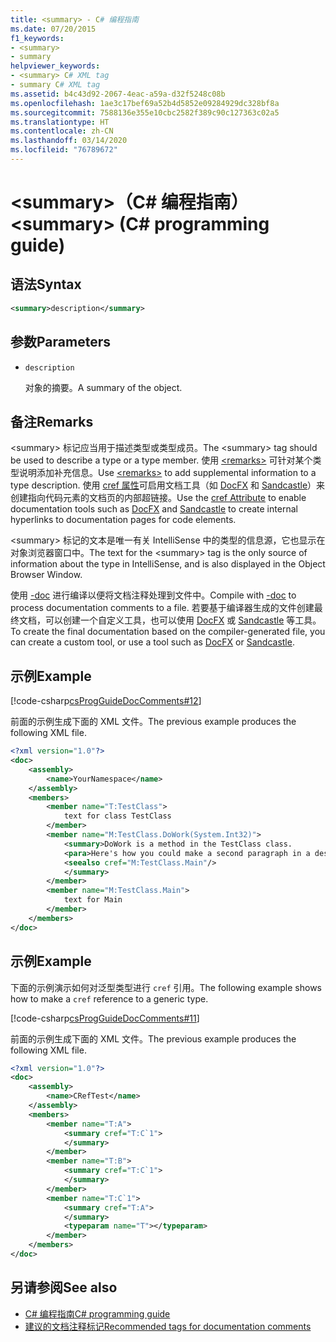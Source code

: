 ```yaml
---
title: <summary> - C# 编程指南
ms.date: 07/20/2015
f1_keywords:
- <summary>
- summary
helpviewer_keywords:
- <summary> C# XML tag
- summary C# XML tag
ms.assetid: b4c43d92-2067-4eac-a59a-d32f5248c08b
ms.openlocfilehash: 1ae3c17bef69a52b4d5852e09284929dc328bf8a
ms.sourcegitcommit: 7588136e355e10cbc2582f389c90c127363c02a5
ms.translationtype: HT
ms.contentlocale: zh-CN
ms.lasthandoff: 03/14/2020
ms.locfileid: "76789672"
---
```

# <a name="summary-c-programming-guide"></a><span data-ttu-id="961a2-102">\<summary>（C# 编程指南）</span><span class="sxs-lookup"><span data-stu-id="961a2-102">\<summary> (C# programming guide)</span></span>

## <a name="syntax"></a><span data-ttu-id="961a2-103">语法</span><span class="sxs-lookup"><span data-stu-id="961a2-103">Syntax</span></span>

```xml
<summary>description</summary>
```

## <a name="parameters"></a><span data-ttu-id="961a2-104">参数</span><span class="sxs-lookup"><span data-stu-id="961a2-104">Parameters</span></span>

- `description`

  <span data-ttu-id="961a2-105">对象的摘要。</span><span class="sxs-lookup"><span data-stu-id="961a2-105">A summary of the object.</span></span>

## <a name="remarks"></a><span data-ttu-id="961a2-106">备注</span><span class="sxs-lookup"><span data-stu-id="961a2-106">Remarks</span></span>

<span data-ttu-id="961a2-107">\<summary> 标记应当用于描述类型或类型成员。</span><span class="sxs-lookup"><span data-stu-id="961a2-107">The \<summary> tag should be used to describe a type or a type member.</span></span> <span data-ttu-id="961a2-108">使用 [\<remarks>](./remarks.md) 可针对某个类型说明添加补充信息。</span><span class="sxs-lookup"><span data-stu-id="961a2-108">Use [\<remarks>](./remarks.md) to add supplemental information to a type description.</span></span> <span data-ttu-id="961a2-109">使用 [cref 属性](./cref-attribute.md)可启用文档工具（如 [DocFX](https://dotnet.github.io/docfx/) 和 [Sandcastle](https://github.com/EWSoftware/SHFB)）来创建指向代码元素的文档页的内部超链接。</span><span class="sxs-lookup"><span data-stu-id="961a2-109">Use the [cref Attribute](./cref-attribute.md) to enable documentation tools such as [DocFX](https://dotnet.github.io/docfx/) and [Sandcastle](https://github.com/EWSoftware/SHFB) to create internal hyperlinks to documentation pages for code elements.</span></span>

<span data-ttu-id="961a2-110">\<summary> 标记的文本是唯一有关 IntelliSense 中的类型的信息源，它也显示在对象浏览器窗口中。</span><span class="sxs-lookup"><span data-stu-id="961a2-110">The text for the \<summary> tag is the only source of information about the type in IntelliSense, and is also displayed in the Object Browser Window.</span></span>

<span data-ttu-id="961a2-111">使用 [-doc](../../language-reference/compiler-options/doc-compiler-option.md) 进行编译以便将文档注释处理到文件中。</span><span class="sxs-lookup"><span data-stu-id="961a2-111">Compile with [-doc](../../language-reference/compiler-options/doc-compiler-option.md) to process documentation comments to a file.</span></span> <span data-ttu-id="961a2-112">若要基于编译器生成的文件创建最终文档，可以创建一个自定义工具，也可以使用 [DocFX](https://dotnet.github.io/docfx/) 或 [Sandcastle](https://github.com/EWSoftware/SHFB) 等工具。</span><span class="sxs-lookup"><span data-stu-id="961a2-112">To create the final documentation based on the compiler-generated file, you can create a custom tool, or use a tool such as [DocFX](https://dotnet.github.io/docfx/) or [Sandcastle](https://github.com/EWSoftware/SHFB).</span></span>

## <a name="example"></a><span data-ttu-id="961a2-113">示例</span><span class="sxs-lookup"><span data-stu-id="961a2-113">Example</span></span>

[!code-csharp[csProgGuideDocComments#12](~/samples/snippets/csharp/VS_Snippets_VBCSharp/csProgGuideDocComments/CS/DocComments.cs#12)]

<span data-ttu-id="961a2-114">前面的示例生成下面的 XML 文件。</span><span class="sxs-lookup"><span data-stu-id="961a2-114">The previous example produces the following XML file.</span></span>

```xml
<?xml version="1.0"?>
<doc>
    <assembly>
        <name>YourNamespace</name>
    </assembly>
    <members>
        <member name="T:TestClass">
            text for class TestClass
        </member>
        <member name="M:TestClass.DoWork(System.Int32)">
            <summary>DoWork is a method in the TestClass class.
            <para>Here's how you could make a second paragraph in a description. <see cref="M:System.Console.WriteLine(System.String)"/> for information about output statements.</para>
            <seealso cref="M:TestClass.Main"/>
            </summary>
        </member>
        <member name="M:TestClass.Main">
            text for Main
        </member>
    </members>
</doc>
```

## <a name="example"></a><span data-ttu-id="961a2-115">示例</span><span class="sxs-lookup"><span data-stu-id="961a2-115">Example</span></span>

<span data-ttu-id="961a2-116">下面的示例演示如何对泛型类型进行 `cref` 引用。</span><span class="sxs-lookup"><span data-stu-id="961a2-116">The following example shows how to make a `cref` reference to a generic type.</span></span>

[!code-csharp[csProgGuideDocComments#11](~/samples/snippets/csharp/VS_Snippets_VBCSharp/csProgGuideDocComments/CS/DocComments.cs#11)]

<span data-ttu-id="961a2-117">前面的示例生成下面的 XML 文件。</span><span class="sxs-lookup"><span data-stu-id="961a2-117">The previous example produces the following XML file.</span></span>

```xml
<?xml version="1.0"?>
<doc>
    <assembly>
        <name>CRefTest</name>
    </assembly>
    <members>
        <member name="T:A">
            <summary cref="T:C`1">
            </summary>
        </member>
        <member name="T:B">
            <summary cref="T:C`1">
            </summary>
        </member>
        <member name="T:C`1">
            <summary cref="T:A">
            </summary>
            <typeparam name="T"></typeparam>
        </member>
    </members>
</doc>
```

## <a name="see-also"></a><span data-ttu-id="961a2-118">另请参阅</span><span class="sxs-lookup"><span data-stu-id="961a2-118">See also</span></span>

- [<span data-ttu-id="961a2-119">C# 编程指南</span><span class="sxs-lookup"><span data-stu-id="961a2-119">C# programming guide</span></span>](../index.md)
- [<span data-ttu-id="961a2-120">建议的文档注释标记</span><span class="sxs-lookup"><span data-stu-id="961a2-120">Recommended tags for documentation comments</span></span>](./recommended-tags-for-documentation-comments.md)
